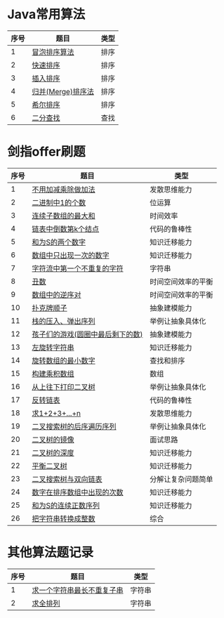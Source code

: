 # Java常用算法

| 序号 | 题目 | 类型 |
| ------ | ------ | ------ | 
| 1 | [冒泡排序算法](src/main/java/com/cyg/suanfa/algorithm/BubbleSort.java) |  排序 |
| 2 | [快速排序](src/main/java/com/cyg/suanfa/algorithm/FastSort.java) | 排序 |
| 3 | [插入排序](src/main/java/com/cyg/suanfa/algorithm/InsertSort.java)| 排序 |
| 4 | [归并(Merge)排序法](src/main/java/com/cyg/suanfa/algorithm/MergeSort.java)| 排序 |
| 5 | [希尔排序](src/main/java/com/cyg/suanfa/algorithm/ShellSort.java)| 排序 |
| 6 | [二分查找](src/main/java/com/cyg/suanfa/algorithm/TwoPointsSearch.java)| 查找 |

# 剑指offer刷题

| 序号 | 题目 | 类型 | 
| ------ | ------ | ------ |
| 1 | [不用加减乘除做加法](src/main/java/com/cyg/suanfa/algorithm/Add.java)| 发散思维能力 | 
| 2 | [二进制中1的个数](src/main/java/com/cyg/suanfa/algorithm/BinarySystem_1.java) | 位运算 |
| 3 | [连续子数组的最大和](src/main/java/com/cyg/suanfa/algorithm/FindGreatestSumOfSubArray.java) | 时间效率 |
| 4 | [链表中倒数第k个结点](src/main/java/com/cyg/suanfa/algorithm/FindGreatestSumOfSubArray.java)| 代码的鲁棒性 |
| 5 | [和为S的两个数字](src/main/java/com/cyg/suanfa/algorithm/FindNumbersWithSum.java) | 知识迁移能力 |
| 6 | [数组中只出现一次的数字](src/main/java/com/cyg/suanfa/algorithm/FindNumsAppearOnce.java) | 知识迁移能力 |
| 7 | [字符流中第一个不重复的字符](src/main/java/com/cyg/suanfa/algorithm/FirstAppearingOnce.java) | 字符串 |
| 8 | [丑数](src/main/java/com/cyg/suanfa/algorithm/GetUglyNumber_Solution.java)| 时间空间效率的平衡 |
| 9 | [数组中的逆序对](src/main/java/com/cyg/suanfa/algorithm/InversePairs.java)|  时间空间效率的平衡 |
| 10| [扑克牌顺子](src/main/java/com/cyg/suanfa/algorithm/IsContinuous.java)| 抽象建模能力 |
| 11| [栈的压入、弹出序列](src/main/java/com/cyg/suanfa/algorithm/IsPopOrder.java)| 举例让抽象具体化 |
| 12| [孩子们的游戏(圆圈中最后剩下的数)](src/main/java/com/cyg/suanfa/algorithm/LastRemaining_Solution.java) | 抽象建模能力 |
| 13| [左旋转字符串](src/main/java/com/cyg/suanfa/algorithm/LeftRotateString.java)| 知识迁移能力 |
| 14| [旋转数组的最小数字](src/main/java/com/cyg/suanfa/algorithm/MinNumberInRotateArray.java) | 查找和排序 |
| 15| [构建乘积数组](src/main/java/com/cyg/suanfa/algorithm/Multiply.java) | 数组  |
| 16| [从上往下打印二叉树](src/main/java/com/cyg/suanfa/algorithm/PrintFromTopToBottom.java) | 举例让抽象具体化 |
| 17| [反转链表](src/main/java/com/cyg/suanfa/algorithm/ReverseList.java) | 代码的鲁棒性  |
| 18| [求1+2+3+...+n](src/main/java/com/cyg/suanfa/algorithm/Sum_Solution.java) | 发散思维能力  |
| 19| [二叉搜索树的后序遍历序列](src/main/java/com/cyg/suanfa/algorithm/VerifySquenceOfBST.java) | 举例让抽象具体化   |
| 20| [二叉树的镜像](src/main/java/com/cyg/suanfa/algorithm/Mirror.java) | 面试思路   |
| 21| [二叉树的深度 ](src/main/java/com/cyg/suanfa/algorithm/TreeDepth.java) | 知识迁移能力    |
| 22| [平衡二叉树 ](src/main/java/com/cyg/suanfa/algorithm/IsBalanced_Solution.java) | 知识迁移能力    |
| 23| [二叉搜索树与双向链表 ](src/main/java/com/cyg/suanfa/algorithm/Convert.java) | 分解让复杂问题简单 	    |
| 24| [数字在排序数组中出现的次数 ](src/main/java/com/cyg/suanfa/algorithm/GetNumberOfK.java) | 知识迁移能力 	  |
| 25| [和为S的连续正数序列 ](src/main/java/com/cyg/suanfa/algorithm/FindContinuousSequence.java) |  知识迁移能力 	  |
| 26| [把字符串转换成整数 ](src/main/java/com/cyg/suanfa/algorithm/StrToInt.java) |  综合  	  |


# 其他算法题记录

| 序号 | 题目 |  类型 |
| ------ | ------ | ------ |
| 1 | [求一个字符串最长不重复子串](src/main/java/com/cyg/suanfa/algorithm/LongestNonRepeatingSubstring.java)| 字符串 |
| 2 | [求全排列](src/main/java/com/cyg/suanfa/algorithm/FullPermutation.java)| 字符串 | 
